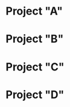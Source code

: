 <!-- TITLE: Welcome to our Wiki site for InfoArch Internal Projects!  -->
<!-- SUBTITLE: We can find here all the latest documentation for the latest versions of our internal projects  -->

# Project "A"
#  Project "B"
#  Project "C"
#  Project "D"
